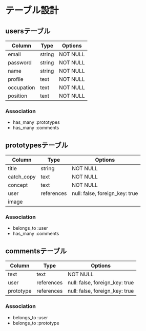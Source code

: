 # テーブル設計

## usersテーブル

| Column     | Type   | Options     |
| ---------- | ------ | ----------- |
| email      | string | NOT NULL    |
| password   | string | NOT NULL    |
| name       | string | NOT NULL    |
| profile    | text   | NOT NULL    |
| occupation | text   | NOT NULL    |
| position   | text   | NOT NULL    |

### Association
- has_many :prototypes
- has_many :comments

## prototypesテーブル

| Column     | Type        | Options                        |
| ---------- | ----------- | ------------------------------ |
| title      | string      | NOT NULL                       |
| catch_copy | text        | NOT NULL                       |
| concept    | text        | NOT NULL                       |
| user       | references  | null: false, foreign_key: true |
| image      |             |                                | ActiveStorageで実装

### Association

- belongs_to :user
- has_many :comments


## commentsテーブル

| Column     | Type        | Options                        |
| ---------- | ----------- | ------------------------------ |
| text       | text        | NOT NULL                       |
| user       | references  | null: false, foreign_key: true |
| prototype  | references  | null: false, foreign_key: true |

### Association
- belongs_to :user
- belongs_to :prototype
